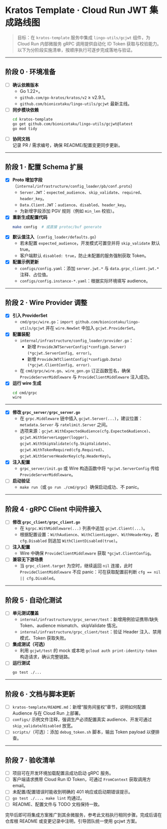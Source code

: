 # Kratos Template · Cloud Run JWT 集成路线图

> 目标：在 `kratos-template` 服务中集成 `lingo-utils/gcjwt` 组件，为 Cloud Run 内部微服务 gRPC 调用提供自动化 ID Token 获取与校验能力。以下为分阶段实施清单，按顺序执行可逐步完成落地与验证。

---

## 阶段 0 · 环境准备
- [ ] **确认依赖版本**
  - Go 1.22+。
  - `github.com/go-kratos/kratos/v2` ≥ v2.9.1。
  - `github.com/bionicotaku/lingo-utils/gcjwt` 最新主线。
- [ ] **同步模块依赖**
  ```bash
  cd kratos-template
  go get github.com/bionicotaku/lingo-utils/gcjwt@latest
  go mod tidy
  ```
- [ ] **协同文档**  
  记录 PR / 需求编号，确保 README/配置变更同步更新。

---

## 阶段 1 · 配置 Schema 扩展
- [x] **Proto 增加字段**（`internal/infrastructure/config_loader/pb/conf.proto`）
  - `Server.JWT`：`expected_audience`、`skip_validate`、`required`、`header_key`。
  - `Data.Client.JWT`：`audience`、`disabled`、`header_key`。
  - 为新增字段添加 PGV 规则（例如 `min_len` 校验）。
- [x] **重新生成配置代码**
  ```bash
  make config  # 或直接 protoc/buf generate
  ```
- [x] **默认值注入**（`config_loader/defaults.go`）
  - 若未配置 `expected_audience`，开发模式可置空并将 `skip_validate` 默认 true。
  - 客户端默认 `disabled: true`，防止未配置的服务强制获取 Token。
- [x] **配置示例更新**
  - `configs/config.yaml`：添加 `server.jwt.*` 与 `data.grpc_client.jwt.*` 注释、占位值。
  - `configs/config.instance-*.yaml`：根据实际环境填写 audience。

---

## 阶段 2 · Wire Provider 调整
- [x] **引入 ProviderSet**
  - `cmd/grpc/wire.go`：`import github.com/bionicotaku/lingo-utils/gcjwt` 并在 `wire.NewSet` 中加入 `gcjwt.ProviderSet`。
- [x] **配置装配**
  - `internal/infrastructure/config_loader/provider.go`：
    - 新增 `ProvideJWTServerConfig(*configpb.Server) (*gcjwt.ServerConfig, error)`。
    - 新增 `ProvideJWTClientConfig(*configpb.Data) (*gcjwt.ClientConfig, error)`.
  - 在 `cmd/grpc/wire.go`、`wire_gen.go` 订正函数签名，确保 `ProvideServerMiddleware` 与 `ProvideClientMiddleware` 注入成功。
- [x] **运行 wire 生成**
  ```bash
  cd cmd/grpc
  wire
  ```

---

- [x] **修改 `grpc_server/grpc_server.go`**
  - 在 `grpc.Middleware` 链中插入 `gcjwt.Server(...)`，建议位置：`metadata.Server` 与 `ratelimit.Server` 之间。
  - 选项来源：`gcjwt.WithExpectedAudience(cfg.ExpectedAudience)`、`gcjwt.WithServerLogger(logger)`、`gcjwt.WithSkipValidate(cfg.SkipValidate)`、`gcjwt.WithTokenRequired(cfg.Required)`、`gcjwt.WithServerHeaderKey(cfg.HeaderKey)`。
- [x] **注入配置**
  - `grpc_server/init.go` 或 Wire 构造函数中将 `*gcjwt.ServerConfig` 传给 `ProvideServerMiddleware`。
- [ ] **启动验证**
  - `make run`（或 `go run ./cmd/grpc`）确保启动成功、不 panic。

---

## 阶段 4 · gRPC Client 中间件接入
- [ ] **修改 `grpc_client/grpc_client.go`**
  - 在 `kgrpc.WithMiddleware(...)` 列表中追加 `gcjwt.Client(...)`。
  - 根据配置设置：`WithAudience`、`WithClientLogger`、`WithHeaderKey`，若 `cfg.Disabled` 则追加 `WithClientDisabled(true)`。
- [ ] **注入配置**
  - Wire 中确保 `ProvideClientMiddleware` 获取 `*gcjwt.ClientConfig`。
- [ ] **兼容无下游场景**
  - 当 `grpc_client.target` 为空时，继续返回 `nil` 连接，此时 `ProvideClientMiddleware` 不应 panic：可在获取配置前判断 `cfg == nil || cfg.Disabled`。

---

## 阶段 5 · 自动化测试
- [ ] **单元测试覆盖**
  - `internal/infrastructure/grpc_server/test`：新增用例验证携带/缺失 Token、audience mismatch、skipValidate 情况。
  - `internal/infrastructure/grpc_client/test`：验证 Header 注入、禁用模式、Token 获取失败。
- [ ] **集成测试（可选）**
  - 利用 `gcjwt/test` 的 mock 或本地 `gcloud auth print-identity-token` 构造请求，确认完整链路。
- [ ] **运行测试**
  ```bash
  go test ./...
  ```

---

## 阶段 6 · 文档与脚本更新
- [ ] `kratos-template/README.md`：新增“服务间鉴权”章节，说明如何配置 Audience 与在 Cloud Run 上部署。
- [ ] `configs/` 示例文件注释，强调生产必须配置真实 audience、开发可通过 `skip_validate`/`disabled` 放宽。
- [ ] `scripts/`（可选）：添加 `debug_token.sh` 脚本，输出 Token payload 以便排查。

---

## 阶段 7 · 验收清单
- [ ] 项目可在开发环境加载配置且成功启动 gRPC 服务。
- [ ] 客户端请求携带 Cloud Run ID Token，可通过 `FromContext` 获取调用方 email。
- [ ] 未配置/配置错误时能收到明确的 401 响应或启动期错误提示。
- [ ] `go test ./...`、`make lint` 均通过。
- [ ] README、配置文件与 TODO 文档保持一致。

完毕后即可将集成方案推广到其余微服务，参考此文档执行相同步骤。完成后请在仓库根 README 或变更记录中注明，引导团队统一使用 gcjwt 方案。
